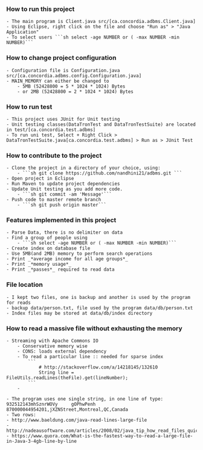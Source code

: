### How to run this project 

	- The main program is Client.java src/[ca.concordia.adbms.Client.java]
	- Using Eclipse, right click on the file and choose "Run as" > "Java Application"
	- To select users ```sh select -age NUMBER or ( -max NUMBER -min NUMBER)```
	
### How to change project configuration 

	- Configuration file is Configuration.java src/[ca.concordia.adbms.config.Configuration.java]
	- MAIN_MEMORY can either be changed to 
		- 5MB (52428800 = 5 * 1024 * 1024) Bytes 
		- or 2MB (52428800 = 2 * 1024 * 1024) Bytes

### How to run test 

	- This project uses JUnit for Unit testing
	- Unit testing classes(DataTronTest and DataTronTestSuite) are located in test/[ca.concordia.test.adbms]
	- To run uni test, Select + Right Click > DataTronTestSuite.java[ca.concordia.test.adbms] > Run as > JUnit Test
	
### How to contribute to the project
	
	- Clone the project in a directory of your choice, using:
		- ```sh git clone https://github.com/nandhini21/adbms.git ```
	- Open project in Eclipse 
	- Run Maven to update project dependencies 
	- Update Unit testing as you add more code. 
		- ```sh git commit -am 'Message'```
	- Push code to master remote branch
		- ```sh git push origin master```

### Features implemented in this project 
	
	- Parse Data, there is no delimiter on data 
	- Find a group of people using 
		- ```sh select -age NUMBER or ( -max NUMBER -min NUMBER)```
	- Create index on database file
	- Use 5MB(and 2MB) memory to perform search operations  
	- Print _*average income for all age groups*_ 
	- Print _*memory usage*_
	- Print _*passes*_ required to read data

### File location 
	
	- I kept two files, one is backup and another is used by the program for reads 
	- backup data/person.txt, file used by the program data/db/person.txt
	- Index files may be stored at data/db/index directory  

### How to read a massive file without exhausting the memory 
	
	- Streaming with Apache Commons IO 
		- Conservative memory wise
		- CONS: loads external dependency 
		- To read a particular line :: needed for sparse index 
			```
				# http://stackoverflow.com/a/14218145/132610
				String line = FileUtils.readLines(theFile).get(lineNumber);
			```
		- 
		
	- The program uses one single string, in one line of type: 932512143mhSznrWOVy     gOPhwPenh      870000044954201,jXZNStreet,Montreal,QC,Canada
	- Two rows: 
	- http://www.baeldung.com/java-read-lines-large-file
	- http://nadeausoftware.com/articles/2008/02/java_tip_how_read_files_quickly
	- https://www.quora.com/What-is-the-fastest-way-to-read-a-large-file-in-Java-3-4gb-line-by-line
